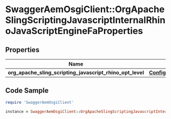 # SwaggerAemOsgiClient::OrgApacheSlingScriptingJavascriptInternalRhinoJavaScriptEngineFaProperties

## Properties

Name | Type | Description | Notes
------------ | ------------- | ------------- | -------------
**org_apache_sling_scripting_javascript_rhino_opt_level** | [**ConfigNodePropertyInteger**](ConfigNodePropertyInteger.md) |  | [optional] 

## Code Sample

```ruby
require 'SwaggerAemOsgiClient'

instance = SwaggerAemOsgiClient::OrgApacheSlingScriptingJavascriptInternalRhinoJavaScriptEngineFaProperties.new(org_apache_sling_scripting_javascript_rhino_opt_level: null)
```


